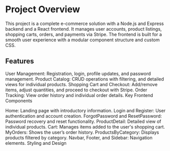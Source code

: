 # Project Overview

This project is a complete e-commerce solution with a Node.js and Express backend and a React frontend. It manages user accounts, product listings, shopping carts, orders, and payments via Stripe. The frontend is built for a smooth user experience with a modular component structure and custom CSS.

## Features

User Management: Registration, login, profile updates, and password management.
Product Catalog: CRUD operations with filtering, and detailed views for individual products.
Shopping Cart and Checkout: Add/remove items, adjust quantities, and proceed to checkout with Stripe.
Order Tracking: View order history and individual order details.
Key Frontend Components

Home: Landing page with introductory information.
Login and Register: User authentication and account creation.
ForgotPassword and ResetPassword: Password recovery and reset functionality.
ProductDetail: Detailed view of individual products.
Cart: Manages items added to the user's shopping cart.
MyOrders: Shows the user’s order history.
ProductsByCategory: Displays products filtered by category.
Navbar, Footer, and Sidebar: Navigation elements.
Styling and Design


